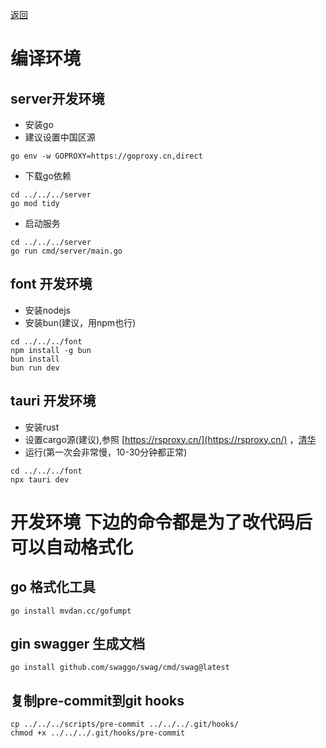 [返回](../../../README.md)
# 编译环境
## server开发环境
- 安装go
- 建议设置中国区源
```shell
go env -w GOPROXY=https://goproxy.cn,direct
```
- 下载go依赖
```shell
cd ../../../server
go mod tidy 
```
- 启动服务
```shell
cd ../../../server
go run cmd/server/main.go 
```

## font 开发环境
- 安装nodejs
- 安装bun(建议，用npm也行)
```shell
cd ../../../font 
npm install -g bun
bun install
bun run dev
```

## tauri 开发环境
- 安装rust
- 设置cargo源(建议),参照 [https://rsproxy.cn/](https://rsproxy.cn/) ，[清华](https://mirrors.tuna.tsinghua.edu.cn/help/crates.io-index/)
- 运行(第一次会非常慢，10-30分钟都正常)
```shell
cd ../../../font 
npx tauri dev
```

# 开发环境 下边的命令都是为了改代码后可以自动格式化

## go 格式化工具
```shell
go install mvdan.cc/gofumpt
```

##  gin swagger 生成文档
```shell
go install github.com/swaggo/swag/cmd/swag@latest
```

## 复制pre-commit到git hooks
```shell
cp ../../../scripts/pre-commit ../../../.git/hooks/
chmod +x ../../../.git/hooks/pre-commit  
```